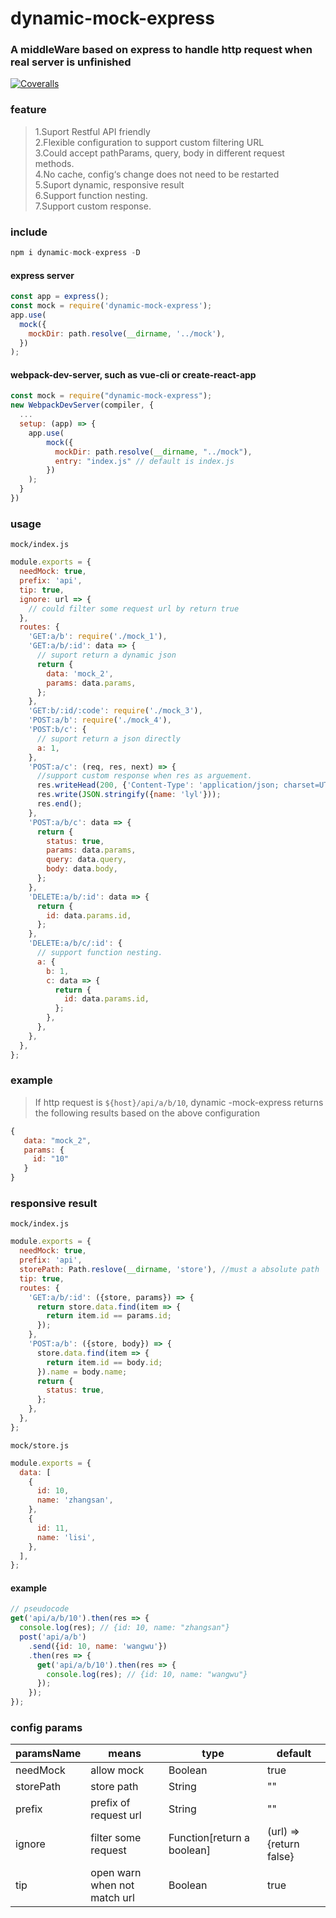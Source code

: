 # dynamic-mock-express

### A middleWare based on express to handle http request when real server is unfinished

[![Coveralls](https://img.shields.io/coveralls/xcatliu/pagic.svg)](https://coveralls.io/github/xcatliu/pagic)

### feature

> 1.Suport Restful API friendly  
> 2.Flexible configuration to support custom filtering URL  
> 3.Could accept pathParams, query, body in different request methods.  
> 4.No cache, config‘s change does not need to be restarted  
> 5.Suport dynamic, responsive result  
> 6.Support function nesting.  
> 7.Support custom response.

### include

```javascript
npm i dynamic-mock-express -D

```

#### express server

```javascript
const app = express();
const mock = require('dynamic-mock-express');
app.use(
  mock({
    mockDir: path.resolve(__dirname, '../mock'),
  })
);
```

#### webpack-dev-server, such as vue-cli or create-react-app

```javascript
const mock = require("dynamic-mock-express");
new WebpackDevServer(compiler, {
  ...
  setup: (app) => {
    app.use(
        mock({
          mockDir: path.resolve(__dirname, "../mock"),
          entry: "index.js" // default is index.js
        })
    );
  }
})
```

### usage

`mock/index.js`

```javascript
module.exports = {
  needMock: true,
  prefix: 'api',
  tip: true,
  ignore: url => {
    // could filter some request url by return true
  },
  routes: {
    'GET:a/b': require('./mock_1'),
    'GET:a/b/:id': data => {
      // suport return a dynamic json
      return {
        data: 'mock_2',
        params: data.params,
      };
    },
    'GET:b/:id/:code': require('./mock_3'),
    'POST:a/b': require('./mock_4'),
    'POST:b/c': {
      // suport return a json directly
      a: 1,
    },
    'POST:a/c': (req, res, next) => {
      //support custom response when res as arguement.
      res.writeHead(200, {'Content-Type': 'application/json; charset=UTF-8'});
      res.write(JSON.stringify({name: 'lyl'}));
      res.end();
    },
    'POST:a/b/c': data => {
      return {
        status: true,
        params: data.params,
        query: data.query,
        body: data.body,
      };
    },
    'DELETE:a/b/:id': data => {
      return {
        id: data.params.id,
      };
    },
    'DELETE:a/b/c/:id': {
      // support function nesting.
      a: {
        b: 1,
        c: data => {
          return {
            id: data.params.id,
          };
        },
      },
    },
  },
};
```

### example

> If http request is `${host}/api/a/b/10`, dynamic -mock-express returns the following results based on the above configuration

```javascript
{
   data: "mock_2",
   params: {
     id: "10"
   }
}
```

### responsive result

`mock/index.js`

```javascript
module.exports = {
  needMock: true,
  prefix: 'api',
  storePath: Path.reslove(__dirname, 'store'), //must a absolute path
  tip: true,
  routes: {
    'GET:a/b/:id': ({store, params}) => {
      return store.data.find(item => {
        return item.id == params.id;
      });
    },
    'POST:a/b': ({store, body}) => {
      store.data.find(item => {
        return item.id == body.id;
      }).name = body.name;
      return {
        status: true,
      };
    },
  },
};
```

`mock/store.js`

```javascript
module.exports = {
  data: [
    {
      id: 10,
      name: 'zhangsan',
    },
    {
      id: 11,
      name: 'lisi',
    },
  ],
};
```

#### example

```javascript
// pseudocode
get('api/a/b/10').then(res => {
  console.log(res); // {id: 10, name: "zhangsan"}
  post('api/a/b')
    .send({id: 10, name: 'wangwu'})
    .then(res => {
      get('api/a/b/10').then(res => {
        console.log(res); // {id: 10, name: "wangwu"}
      });
    });
});
```

### config params

| paramsName | means                        | type                       | default                 |
| ---------- | ---------------------------- | -------------------------- | ----------------------- |
| needMock   | allow mock                   | Boolean                    | true                    |
| storePath  | store path                   | String                     | ""                      |
| prefix     | prefix of request url        | String                     | ""                      |
| ignore     | filter some request          | Function[return a boolean] | (url) => {return false} |
| tip        | open warn when not match url | Boolean                    | true                    |
